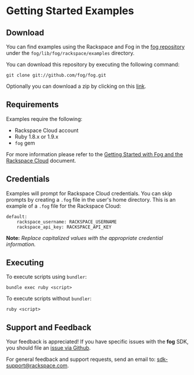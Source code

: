 # Getting Started Examples

## Download

You can find examples using the Rackspace and Fog in the [fog repository](https://github.com/fog/fog) under the `fog/lib/fog/rackspace/examples` directory.

You can download this repository by executing the following command:

	git clone git://github.com/fog/fog.git

Optionally you can download a zip by clicking on this [link](https://github.com/fog/fog/archive/master.zip).

## Requirements

Examples require the following:

* Rackspace Cloud account
* Ruby 1.8.x or 1.9.x
* `fog` gem

For more information please refer to the [Getting Started with Fog and the Rackspace Cloud](https://github.com/fog/fog/blob/master/lib/fog/rackspace/docs/getting_started.md) document.

## Credentials

Examples will prompt for Rackspace Cloud credentials. You can skip prompts by creating a `.fog` file in the user's home directory. This is an example of a `.fog` file for the Rackspace Cloud: 

	default:
    	rackspace_username: RACKSPACE_USERNAME
    	rackspace_api_key: RACKSPACE_API_KEY

**Note:** *Replace capitalized values with the appropriate credential information.*

## Executing

To execute scripts using `bundler`:

	bundle exec ruby <script>
	
To execute scripts without `bundler`:

	ruby <script>
	
## Support and Feedback

Your feedback is appreciated! If you have specific issues with the **fog** SDK, you should file an [issue via Github](https://github.com/fog/fog/issues).

For general feedback and support requests, send an email to: <sdk-support@rackspace.com>.